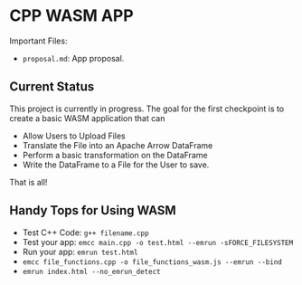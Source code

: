# CPP WASM APP
Important Files:
- `proposal.md`: App proposal.
## Current Status
This project is currently in progress. 
The goal for the first checkpoint is to create a basic WASM application that can
- Allow Users to Upload Files
- Translate the File into an Apache Arrow DataFrame
- Perform a basic transformation on the DataFrame
- Write the DataFrame to a File for the User to save.

That is all!

## Handy Tops for Using WASM
- Test C++ Code: `g++ filename.cpp`
- Test your app: `emcc main.cpp -o test.html --emrun -sFORCE_FILESYSTEM`
- Run your app: `emrun test.html`
- `emcc file_functions.cpp -o file_functions_wasm.js --emrun --bind`
- `emrun index.html --no_emrun_detect`


